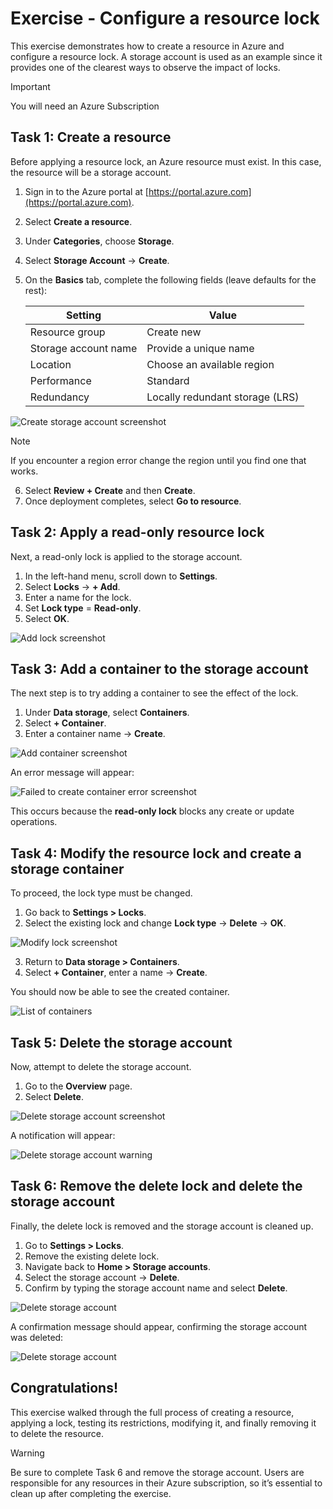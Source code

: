 # Exercise - Configure a resource lock

This exercise demonstrates how to create a resource in Azure and configure a resource lock. A storage account is used as an example since it provides one of the clearest ways to observe the impact of locks.

> [!IMPORTANT]
> You will need an Azure Subscription

## Task 1: Create a resource

Before applying a resource lock, an Azure resource must exist. In this case, the resource will be a storage account.

1. Sign in to the Azure portal at [https://portal.azure.com](https://portal.azure.com).
2. Select **Create a resource**.
3. Under **Categories**, choose **Storage**.
4. Select **Storage Account** → **Create**.
5. On the **Basics** tab, complete the following fields (leave defaults for the rest):

   | Setting              | Value                                 |
   |----------------------|---------------------------------------|
   | Resource group       | Create new                            |
   | Storage account name | Provide a unique name                 |
   | Location             | Choose an available region            |
   | Performance          | Standard                              |
   | Redundancy           | Locally redundant storage (LRS)       |

![Create storage account screenshot](./capturas/02_StorageAccount.png)

> [!NOTE]
> If you encounter a region error change the region until you find one that works.

6. Select **Review + Create** and then **Create**.
7. Once deployment completes, select **Go to resource**.

## Task 2: Apply a read-only resource lock

Next, a read-only lock is applied to the storage account.

1. In the left-hand menu, scroll down to **Settings**.
2. Select **Locks** → **+ Add**.
3. Enter a name for the lock.
4. Set **Lock type** = **Read-only**.
5. Select **OK**.

![Add lock screenshot](./capturas/03_Settings_Lock_Edited.png)

## Task 3: Add a container to the storage account

The next step is to try adding a container to see the effect of the lock.

1. Under **Data storage**, select **Containers**.
2. Select **+ Container**.
3. Enter a container name → **Create**.

![Add container screenshot](./capturas/04_Container_Edited.png)

An error message will appear:

![Failed to create container error screenshot](./capturas/05_Error_Container.png)

This occurs because the **read-only lock** blocks any create or update operations.

## Task 4: Modify the resource lock and create a storage container

To proceed, the lock type must be changed.

1. Go back to **Settings > Locks**.
2. Select the existing lock and change **Lock type** → **Delete** → **OK**.

![Modify lock screenshot](./capturas/06_Editar_Lock_Edited.png)

3. Return to **Data storage > Containers**.
4. Select **+ Container**, enter a name → **Create**.

You should now be able to see the created container.

![List of containers](./capturas/07_Created_Container_Edited.png)

## Task 5: Delete the storage account

Now, attempt to delete the storage account.

1. Go to the **Overview** page.
2. Select **Delete**.

![Delete storage account screenshot](./capturas/08_Delete_Storage_Account_Edited.png)

A notification will appear:

![Delete storage account warning](./capturas/09_Delete_Storage_Account_Fail.png)

## Task 6: Remove the delete lock and delete the storage account

Finally, the delete lock is removed and the storage account is cleaned up.

1. Go to **Settings > Locks**.
2. Remove the existing delete lock.
3. Navigate back to **Home > Storage accounts**.
4. Select the storage account → **Delete**.
5. Confirm by typing the storage account name and select **Delete**.

![Delete storage account](./capturas/11_Delete_Storage_Account.png)

A confirmation message should appear, confirming the storage account was deleted:

![Delete storage account](./capturas/12_Successful_Delete.png)

## Congratulations!

This exercise walked through the full process of creating a resource, applying a lock, testing its restrictions, modifying it, and finally removing it to delete the resource.

> [!WARNING]
Be sure to complete Task 6 and remove the storage account. Users are responsible for any resources in their Azure subscription, so it’s essential to clean up after completing the exercise.

